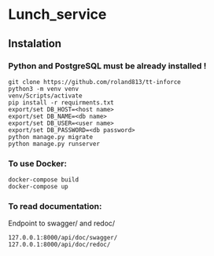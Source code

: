 # Lunch_service

## Instalation

### Python and PostgreSQL must be already installed !

```shell
git clone https://github.com/roland813/tt-inforce
python3 -m venv venv
venv/Scripts/activate
pip install -r requirments.txt
export/set DB_HOST=<host name>
export/set DB_NAME=<db name>
export/set DB_USER=<user name>
export/set DB_PASSWORD=<db password>
python manage.py migrate
python manage.py runserver
```

### To use Docker:
```shell
docker-compose build
docker-compose up
```

### To read documentation:
Endpoint to swagger/ and redoc/
```
127.0.0.1:8000/api/doc/swagger/
127.0.0.1:8000/api/doc/redoc/
```